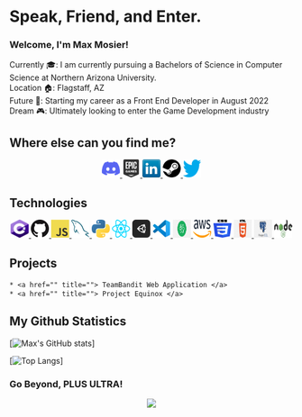 # Speak, Friend, and Enter.
### Welcome, I'm Max Mosier!
Currently 🎓: I am currently pursuing a Bachelors of Science in Computer Science at Northern Arizona University. <br/> 
Location 🏠: Flagstaff, AZ <br/> 
Future 🏢: Starting my career as a Front End Developer in August 2022 <br/>
Dream 🎮: Ultimately looking to enter the Game Development industry <br />


## Where else can you find me?
<p align="center">
	<a href="" title=""> <img height="32" width="32" padding="10px" src="assets/discord.svg" /> </a>
	<a href="" title=""> <img height="32" width="32" padding="10px" src="assets/epicgames.svg" /> </a>
	<a href="" title=""> <img height="32" width="32" padding="10px" src="assets/linkedin.png" /> </a>
	<a href="" title=""> <img height="32" width="32" padding="10px" src="assets/steam.svg" /> </a>
	<a href="" title=""> <img height="32" width="32" padding="10px" src="assets/twitter.png" /> </a>
</p>

## Technologies
<p align="center">
	<a href="" title=""> <img height="32" width="32" padding="10px" src="assets/csharp.png" /> </a>
	<a href="" title=""> <img height="32" width="32" padding="10px" src="assets/github.png" /> </a>
	<a href="" title=""> <img height="32" width="32" padding="10px" src="assets/javascript.png" /> </a>
	<a href="" title=""> <img height="32" width="32" padding="10px"  src="assets/mysql.png" /> </a>
	<a href="" title=""> <img height="32" width="32" padding="10px" src="assets/python.png" /> </a>
	<a href="" title=""> <img height="32" width="32" padding="10px" src="assets/react.png" /> </a>
	<a href="" title=""> <img height="32" width="32" padding="10px" src="assets/unity.png" /> </a>
	<a href="" title=""> <img height="32" width="32" padding="10px" src="assets/vscode.png" /> </a>
	<a href="" title=""> <img height="32" width="32" padding="10px" src="assets/atom.png" /> </a>
	<a href="" title=""> <img height="32" width="32" padding="10px" src="assets/aws.png" /> </a>
	<a href="" title=""> <img height="32" width="32" padding="10px" src="assets/css3.png" /> </a>
	<a href="" title=""> <img height="32" width="32" padding="10px" src="assets/html.png" /> </a>
	<a href="" title=""> <img height="32" width="32" padding="10px" src="assets/postgresql.png" /> </a>
	<a href="" title=""> <img height="32" width="32" padding="10px" src="assets/nodejs.png" /> </a>
</p>

## Projects
	* <a href="" title=""> TeamBandit Web Application </a>
	* <a href="" title=""> Project Equinox </a>

## My Github Statistics
[![Max's GitHub stats](https://github-readme-stats.vercel.app/api?username=Mmosier11&show_icons=true&theme=radical&hide=stars)]

[![Top Langs](https://github-readme-stats.vercel.app/api/top-langs/?username=Mmosier11&theme=radical)]

### Go Beyond, PLUS ULTRA!
<p align="center"><img src="https://c.tenor.com/q8U7ukj2gecAAAAC/all-might-scream.gif" /></p>


